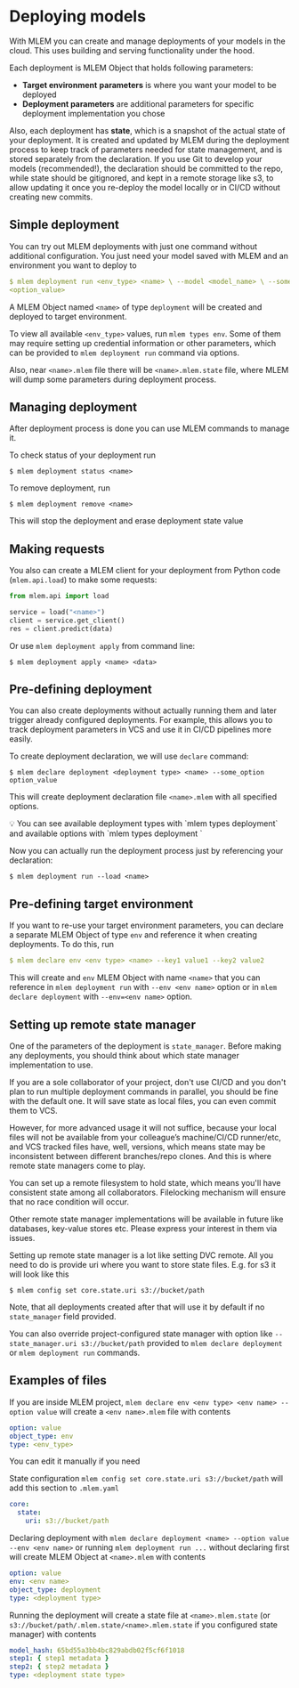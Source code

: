 # Deploying models

With MLEM you can create and manage deployments of your models in the cloud.
This uses building and serving functionality under the hood.

Each deployment is MLEM Object that holds following parameters:

- **Target environment** **parameters** is where you want your model to be
  deployed
- **Deployment parameters** are additional parameters for specific deployment
  implementation you chose

Also, each deployment has **state**, which is a snapshot of the actual state of
your deployment. It is created and updated by MLEM during the deployment process
to keep track of parameters needed for state management, and is stored
separately from the declaration. If you use Git to develop your models
(recommended!), the declaration should be committed to the repo, while state
should be gitignored, and kept in a remote storage like s3, to allow updating it
once you re-deploy the model locally or in CI/CD without creating new commits.

## Simple deployment

You can try out MLEM deployments with just one command without additional
configuration. You just need your model saved with MLEM and an environment you
want to deploy to

```yaml
$ mlem deployment run <env_type> <name> \ --model <model_name> \ --some_option
<option_value>
```

A MLEM Object named `<name>` of type `deployment` will be created and deployed
to target environment.

To view all available `<env_type>` values, run `mlem types env`. Some of them
may require setting up credential information or other parameters, which can be
provided to `mlem deployment run` command via options.

Also, near `<name>.mlem` file there will be `<name>.mlem.state` file, where MLEM
will dump some parameters during deployment process.

## Managing deployment

After deployment process is done you can use MLEM commands to manage it.

To check status of your deployment run

```cli
$ mlem deployment status <name>
```

To remove deployment, run

```cli
$ mlem deployment remove <name>
```

This will stop the deployment and erase deployment state value

## Making requests

You also can create a MLEM client for your deployment from Python code
(`mlem.api.load`) to make some requests:

```python
from mlem.api import load

service = load("<name>")
client = service.get_client()
res = client.predict(data)
```

Or use `mlem deployment apply` from command line:

```cli
$ mlem deployment apply <name> <data>
```

## Pre-defining deployment

You can also create deployments without actually running them and later trigger
already configured deployments. For example, this allows you to track deployment
parameters in VCS and use it in CI/CD pipelines more easily.

To create deployment declaration, we will use `declare` command:

```cli
$ mlem declare deployment <deployment type> <name> --some_option option_value
```

This will create deployment declaration file `<name>.mlem` with all specified
options.

<admon>
💡 You can see available deployment types with `mlem types deployment` and available options with `mlem types deployment <deployment type>`

</admon>

Now you can actually run the deployment process just by referencing your
declaration:

```cli
$ mlem deployment run --load <name>
```

## Pre-defining target environment

If you want to re-use your target environment parameters, you can declare a
separate MLEM Object of type `env` and reference it when creating deployments.
To do this, run

```yaml
$ mlem declare env <env type> <name> --key1 value1 --key2 value2
```

This will create and `env` MLEM Object with name `<name>` that you can reference
in `mlem deployment run` with `--env <env name>` option or in
`mlem declare deployment` with `--env=<env name>` option.

## Setting up remote state manager

One of the parameters of the deployment is `state_manager`. Before making any
deployments, you should think about which state manager implementation to use.

If you are a sole collaborator of your project, don't use CI/CD and you don't
plan to run multiple deployment commands in parallel, you should be fine with
the default one. It will save state as local files, you can even commit them to
VCS.

However, for more advanced usage it will not suffice, because your local files
will not be available from your colleague’s machine/CI/CD runner/etc, and VCS
tracked files have, well, versions, which means state may be inconsistent
between different branches/repo clones. And this is where remote state managers
come to play.

You can set up a remote filesystem to hold state, which means you'll have
consistent state among all collaborators. Filelocking mechanism will ensure that
no race condition will occur.

Other remote state manager implementations will be available in future like
databases, key-value stores etc. Please express your interest in them via
issues.

Setting up remote state manager is a lot like setting DVC remote. All you need
to do is provide uri where you want to store state files. E.g. for s3 it will
look like this

```cli
$ mlem config set core.state.uri s3://bucket/path
```

Note, that all deployments created after that will use it by default if no
`state_manager` field provided.

You can also override project-configured state manager with option like
`--state_manager.uri s3://bucket/path` provided to `mlem declare deployment` or
`mlem deployment run` commands.

## Examples of files

If you are inside MLEM project,
`mlem declare env <env type> <env name> --option value` will create a
`<env name>.mlem` file with contents

```yaml
option: value
object_type: env
type: <env_type>
```

You can edit it manually if you need

State configuration `mlem config set core.state.uri s3://bucket/path` will add
this section to `.mlem.yaml`

```yaml
core:
  state:
    uri: s3://bucket/path
```

Declaring deployment with
`mlem declare deployment <name> --option value --env <env name>` or running
`mlem deployment run ...` without declaring first will create MLEM Object at
`<name>.mlem` with contents

```yaml
option: value
env: <env name>
object_type: deployment
type: <deployment type>
```

Running the deployment will create a state file at `<name>.mlem.state` (or
`s3://bucket/path/.mlem.state/<name>.mlem.state` if you configured state
manager) with contents

```yaml
model_hash: 65bd55a3bb4bc829abdb02f5cf6f1018
step1: { step1 metadata }
step2: { step2 metadata }
type: <deployment state type>
```
